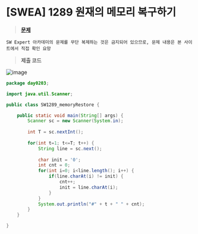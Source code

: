 # [SWEA] 1289 원재의 메모리 복구하기
> **[문제](https://swexpertacademy.com/main/code/problem/problemDetail.do?contestProbId=AV19AcoKI9sCFAZN)**
> 
	SW Expert 아카데미의 문제를 무단 복제하는 것은 금지되어 있으므로, 문제 내용은 본 사이트에서 직접 확인 요망

> **제출 코드**
> 
![image](https://user-images.githubusercontent.com/80896077/174945870-3b5e89af-eb74-4201-b6f4-352601f53867.png)

```java
package day0203;

import java.util.Scanner;

public class SW1289_memoryRestore {

	public static void main(String[] args) {
		Scanner sc = new Scanner(System.in);
		
		int T = sc.nextInt();
		
		for(int t=1; t<=T; t++) {
			String line = sc.next();
			
			char init = '0';
			int cnt = 0;
			for(int i=0; i<line.length(); i++) {
				if(line.charAt(i) != init) {
					cnt++;
					init = line.charAt(i);
				}
			}
			System.out.println("#" + t + " " + cnt);
		}
	}

}
```
